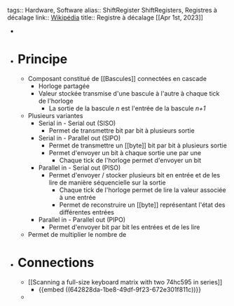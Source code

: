 tags:: Hardware, Software
alias:: ShiftRegister ShiftRegisters, Registres à décalage
link:: [Wikipédia](https://en.wikipedia.org/wiki/Shift_register)
title:: Registre à décalage
[[Apr 1st, 2023]]

-
- # Principe
	- Composant constitué de [[Bascules]] connectées en cascade
		- Horloge partagée
		- Valeur stockée transmise d'une bascule à l'autre à chaque tick de l'horloge
			- La sortie de la bascule *n* est l'entrée de la bascule *n+1*
	- Plusieurs variantes
		- Serial in - Serial out (SISO)
			- Permet de transmettre bit par bit à plusieurs sortie
		- Serial in - Parallel out (SIPO)
			- Permet de transmettre un [[byte]] bit par bit à plusieurs sortie
			- Permet d'envoyer un bit à chaque sortie une par une
				- Chaque tick de l'horloge permet d'envoyer un bit
		- Parallel in - Serial out (PISO)
			- Permet d'envoyer / stocker plusieurs bit en entrée et de les lire de manière séquencielle sur la sortie
				- Chaque tick de l'horloge permet de lire la valeur associée à une entrée
				- Permet de reconstruire un [[byte]] représentant l'état des différentes entrées
		- Parallel in - Parallel out (PIPO)
			- Permet d'envoyer bit par bit les entrées et de les lire
	- Permet de multiplier le nombre de
- # Connections
	- [[Scanning a full-size keyboard matrix with two 74hc595 in series]]
		- {{embed ((642828da-1be8-49df-9f23-672e301f811c))}}
	-